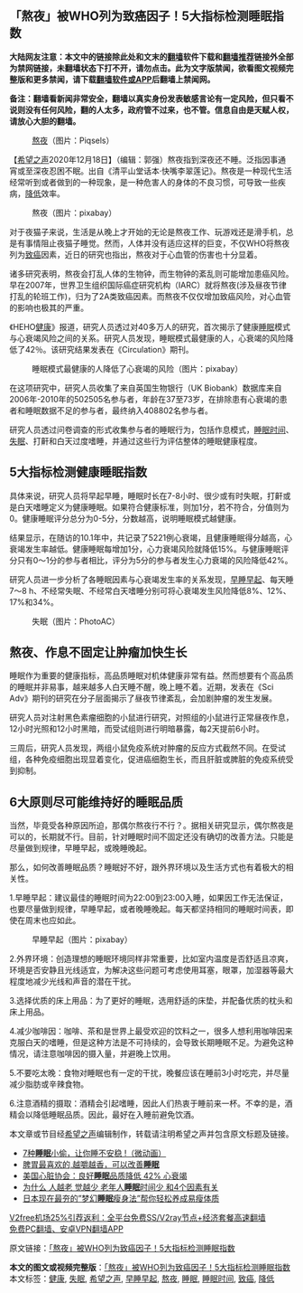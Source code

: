  <h2>「熬夜」被WHO列为致癌因子！5大指标检测睡眠指数</h2> <p class="notice"><b>大陆网友注意：本文中的链接除此处和文末的<a href="https://github.com/bannedbook/fanqiang" >翻墙</a>软件下载和<a href="https://github.com/killgcd/justmysocks/blob/master/README.md">翻墙推荐</a>链接外全部为禁网链接，未翻墙状态下打不开，请勿点击。此为文字版禁闻，欲看图文视频完整版和更多禁闻，请下载<a href="https://github.com/bannedbook/fanqiang">翻墙软件或APP</a>后翻墙上禁闻网。</p><p>备注：翻墙看新闻非常安全，翻墙以真实身份发表敏感言论有一定风险，但只看不说则没有任何风险，翻的人太多，政府管不过来，也不管。信息自由是天赋人权，请放心大胆的翻墙。</b></p>  <div class="entry"> <figure><figcaption><a href="https://www.bannedbook.org/bnews/tag/%E7%86%AC%E5%A4%9C/" class="st_tag internal_tag" rel="tag" title="标签 熬夜 下的日志">熬夜</a>（图片：Piqsels）</figcaption></figure> <p>【<span class='wp_keywordlink_affiliate'><a href="https://www.soundofhope.org" title="希望之声" target="_blank">希望之声</a></span>2020年12月18日】（编辑：郭强）熬夜指到深夜还不睡。泛指因事通宵或至深夜忍困不眠。出自《清平山堂话本·快嘴李翠莲记》。熬夜是一种现代生活经常听到或者做到的一种现象，是一种危害人的身体的不良习惯，可导致一些疾病，<a href="https://www.bannedbook.org/bnews/tag/%E9%99%8D%E4%BD%8E/" class="st_tag internal_tag" rel="tag" title="标签 降低 下的日志">降低</a>效率。</p> <figure><figcaption>熬夜（图片：pixabay）</figcaption></figure> <p>对于夜猫子来说，生活是从晚上才开始的无论是熬夜工作、玩游戏还是滑手机，总是有事情阻止夜猫子睡觉。然而，人体并没有适应这样的巨变，不仅WHO将熬夜列为<a href="https://www.bannedbook.org/bnews/tag/%e8%87%b4%e7%99%8c/" class="st_tag internal_tag" rel="tag" title="标签 致癌 下的日志">致癌</a>因素，近日的研究也指出，熬夜对于心血管的伤害也十分显着。</p> <p>诸多研究表明，熬夜会打乱人体的生物钟，而生物钟的紊乱则可能增加患癌风险。早在2007年，世界卫生组织国际癌症研究机构（IARC）就将熬夜(涉及昼夜节律打乱的轮班工作)，归为了2A类致癌因素。而熬夜不仅仅增加致癌风险，对心血管的影响也极其的严重。</p> <p>《HEHO<a href="https://www.bannedbook.org/bnews/tag/%e5%81%a5%e5%ba%b7/" class="st_tag internal_tag" rel="tag" title="标签 健康 下的日志">健康</a>》报道，研究人员透过对40多万人的研究，首次揭示了健康<a href="https://www.bannedbook.org/bnews/tag/%e7%9d%a1%e7%9c%a0/" class="st_tag internal_tag" rel="tag" title="标签 睡眠 下的日志">睡眠</a>模式与心衰竭风险之间的关系。研究人员发现，睡眠模式最健康的人，心衰竭的风险降低了42％。该研究结果发表在《Circulation》期刊。</p> <figure><figcaption>睡眠模式最健康的人降低了心衰竭的风险（图片：pixabay）</figcaption></figure> <p>在这项研究中，研究人员收集了来自英国生物银行（UK Biobank）数据库来自2006年-2010年的502505名参与者，年龄在37至73岁，在排除患有心衰竭的患者和睡眠数据不足的参与者，最终纳入408802名参与者。</p>  <p>研究人员透过问卷调查的形式收集参与者的睡眠行为，包括作息模式，<a href="https://www.bannedbook.org/bnews/tag/%E7%9D%A1%E7%9C%A0%E6%97%B6%E9%97%B4/" class="st_tag internal_tag" rel="tag" title="标签 睡眠时间 下的日志">睡眠时间</a>、<a href="https://www.bannedbook.org/bnews/tag/%e5%a4%b1%e7%9c%a0/" class="st_tag internal_tag" rel="tag" title="标签 失眠 下的日志">失眠</a>、打鼾和白天过度嗜睡，并通过这些行为评估整体的睡眠健康程度。</p> <h2>5大指标检测健康睡眠指数</h2> <p>具体来说，研究人员将早起早睡，睡眠时长在7-8小时、很少或有时失眠，打鼾或是白天嗜睡定义为健康睡眠。如果符合健康标准，则加1分，若不符合，分值则为0。健康睡眠评分总分为0-5分，分数越高，说明睡眠模式越健康。</p> <p>结果显示，在随访的10.1年中，共记录了5221例心衰竭，且健康睡眠得分越高，心衰竭发生率越低。健康睡眠每增加1分，心力衰竭风险就降低15%。与健康睡眠评分只有0～1分的参与者相比，评分为5分的参与者发生心力衰竭的风险降低42%。</p> <p>研究人员进一步分析了各睡眠因素与心衰竭发生率的关系发现，<a href="https://www.bannedbook.org/bnews/tag/%E6%97%A9%E7%9D%A1%E6%97%A9%E8%B5%B7/" class="st_tag internal_tag" rel="tag" title="标签 早睡早起 下的日志">早睡早起</a>、每天睡7～8 h、不经常失眠、不经常白天嗜睡分别可将心衰竭发生风险降低8%、12%、17%和34%。</p> <figure><figcaption>失眠（图片：PhotoAC）</figcaption></figure> <h2>熬夜、作息不固定让肿瘤加快生长</h2> <p>睡眠作为重要的健康指标，高品质睡眠对机体健康非常有益。然而想要有个高品质的睡眠并非易事，越来越多人白天睡不醒，晚上睡不着。近期，发表在《Sci Adv》期刊的研究在分子层面揭示了昼夜节律紊乱，会加剧肿瘤的发生发展。</p>  <p>研究人员对注射黑色素瘤细胞的小鼠进行研究，对照组的小鼠进行正常昼夜作息，12小时光照和12小时黑暗，而受试组则进行明暗暴露，每2天提前6小时。</p> <p>三周后，研究人员发现，两组小鼠免疫系统对肿瘤的反应方式截然不同。在受试组，各种免疫细胞出现显着变化，促进癌细胞生长，而且肝脏或脾脏的免疫系统受到抑制。</p> <h2>6大原则尽可能维持好的睡眠品质</h2> <p>当然，毕竟受各种原因所迫，那偶尔熬夜行不行？。据相关研究显示，偶尔熬夜是可以的，长期就不行。目前，针对睡眠时间不固定还没有确切的改善方法。只能是尽量做到规律，早睡早起，或晚睡晚起。</p> <p>那么，如何改善睡眠品质？睡眠好不好，跟外界环境以及生活方式也有着极大的相关性。</p> <p>1.早睡早起：建议最佳的睡眠时间为22:00到23:00入睡，如果因工作无法保证，也要尽量做到规律，早睡早起，或者晚睡晚起。每天都坚持相同的睡眠时间表，即使在周末也应如此。</p>  <figure><figcaption>早睡早起（图片：pixabay）</figcaption></figure> <p>2.外界环境：创造理想的睡眠环境同样非常重要，比如室内温度是否舒适且凉爽，环境是否安静且光线适宜，为解决这些问题可考虑使用耳塞，眼罩，加湿器等最大程度地减少光线和声音的潜在干扰。</p> <p>3.选择优质的床上用品：为了更好的睡眠，选用舒适的床垫，并配备优质的枕头和床上用品。</p> <p>4.减少咖啡因：咖啡、茶和是世界上最受欢迎的饮料之一，很多人想利用咖啡因来克服白天的嗜睡，但是这种方法是不可持续的，会导致长期睡眠不足。为避免这种情况，请注意咖啡因的摄入量，并避晚上饮用。</p> <p>5.不要吃太晚：食物对睡眠也有一定的干扰，晚餐应该在睡前3小时吃完，并尽量减少脂肪或辛辣食物。</p> <p>6.注意酒精的摄取：酒精会引起嗜睡，因此人们热衷于睡前来一杯。不幸的是，酒精会以降低睡眠品质。因此，最好在入睡前避免饮酒。</p>  <p>本文章或节目经<a href="https://www.bannedbook.org/bnews/tag/%e5%b8%8c%e6%9c%9b%e4%b9%8b%e5%a3%b0/" class="st_tag internal_tag" rel="tag" title="标签 希望之声 下的日志">希望之声</a>编辑制作，转载请注明希望之声并包含原文标题及链接。</p> <ul class='op-related-articles' title='相关阅读'> <li><a href='https://www.bannedbook.org/bnews/comments/20201217/1449720.html' target='_blank'>7种<b>睡眠</b>小偷，让你睡不安稳 !（微动画）</a></li> <li><a href='https://www.bannedbook.org/bnews/comments/20201214/1447578.html' target='_blank'>脾胃最喜欢的,越嚼越香，可以改善<b>睡眠</b></a></li> <li><a href='https://www.bannedbook.org/bnews/comments/20201210/1445359.html' target='_blank'>美国心脏协会：良好<b>睡眠</b>品质降低 42% 心衰竭</a></li> <li><a href='https://www.bannedbook.org/bnews/health/20201206/1442920.html' target='_blank'>为什么 人越老 觉越少 老年人<b>睡眠</b>时间少 和4个因素有关</a></li> <li><a href='https://www.bannedbook.org/bnews/lifebaike/20201206/1442853.html' target='_blank'>日本现在最夯的”梦幻<b>睡眠</b>瘦身法”帮你轻松养成易瘦体质</a></li> </ul> <p class="texttj"> <a href="https://www.bannedbook.org/forum23/topic22702.html" target="_blank">V2free机场25%引荐返利：全平台免费SS/V2ray节点+经济套餐高速翻墙</a><br/> <a href="https://github.com/bannedbook/fanqiang/wiki/%E7%A6%81%E9%97%BB%E7%BD%91%E5%AE%89%E5%8D%93%E7%BF%BB%E5%A2%99%E6%96%B0%E9%97%BBAPP" target="_blank">免费PC翻墙、安卓VPN翻墙APP</a></p><p>原文链接：<a class="src_link"  href="https://www.soundofhope.org/post/454885" target="_blank">「熬夜」被WHO列为致癌因子！5大指标检测睡眠指数</a></p><a name='sharetosocial'></a>       <div><b>本文的图文或视频完整版</b>：<a href='https://www.bannedbook.org/bnews/comments/20201219/1450701.html'>「熬夜」被WHO列为致癌因子！5大指标检测睡眠指数</a></div>  </div><!--END ENTRY--> <div class="postfooter"> <div>本文标签：<a href="https://www.bannedbook.org/bnews/tag/%e5%81%a5%e5%ba%b7/" rel="tag">健康</a>, <a href="https://www.bannedbook.org/bnews/tag/%e5%a4%b1%e7%9c%a0/" rel="tag">失眠</a>, <a href="https://www.bannedbook.org/bnews/tag/%e5%b8%8c%e6%9c%9b%e4%b9%8b%e5%a3%b0/" rel="tag">希望之声</a>, <a href="https://www.bannedbook.org/bnews/tag/%E6%97%A9%E7%9D%A1%E6%97%A9%E8%B5%B7/" rel="tag">早睡早起</a>, <a href="https://www.bannedbook.org/bnews/tag/%E7%86%AC%E5%A4%9C/" rel="tag">熬夜</a>, <a href="https://www.bannedbook.org/bnews/tag/%e7%9d%a1%e7%9c%a0/" rel="tag">睡眠</a>, <a href="https://www.bannedbook.org/bnews/tag/%E7%9D%A1%E7%9C%A0%E6%97%B6%E9%97%B4/" rel="tag">睡眠时间</a>, <a href="https://www.bannedbook.org/bnews/tag/%e8%87%b4%e7%99%8c/" rel="tag">致癌</a>, <a href="https://www.bannedbook.org/bnews/tag/%E9%99%8D%E4%BD%8E/" rel="tag">降低</a></div>  </div><!--END POSTFOOTER--> 